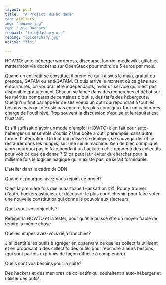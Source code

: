 ```yaml
---
layout: post
title:  "A Project Has No Name"
tag: Ateliers
img: "noname.jpg"
rep: "Loic Dachary"
repmail: "loic@dachary.org"
repimg: "loicdachary.jpg"
active: "fini"

---
```

HOWTO: auto-héberger wordpress, discourse, loomio, mediawiki, gitlab et mattermost via docker et sur OpenStack pour moins de 5 euros par mois.

Quand un collectif se constitue, il prend ce qu'il a sous la main, gratuit ou presque, GAFAM ou anti-GAFAM. Et puis arrive le moment où ça gène aux entournures, on voudrait être indépendants, avoir un service qui n'est pas disponible gratuitement. Chacun se lance dans des recherches et débat sur les mérites comparés de centaines d'outils, des tarifs des hébergeurs. Quelqu'un finit par appeler de ses voeux un outil qui répondrait à tout les besoins mais qui n'existe pas encore, les plus courageux font un cahier des charge de l'outil rêvé. Trop souvent la discussion s'épuise et le résultat est frustrant.

Et s'il suffisait d'avoir un mode d'emploi (HOWTO) bien fait pour auto-héberger un ensemble d'outils ? Une boîte a outil préremplie, sans autre forme d'intégration. Un tout qui puisse se déployer, se sauvegarder et se restaurer dans les nuages, sur une seule machine. Rien de bien compliqué, alors pourquoi pas le faire pendant un hackaton et le donner à des collectifs pour voir ce que ça donne ? Si ça peut leur éviter de chercher pour la millième fois le logiciel magique qui n'existe pas, ce serait formidable.



L'atelier dans le cadre de ODN

Quand et pourquoi avez-vous rejoint ce projet?

C'est la première fois que je participe (Hackathon #3). Pour y trouver d'autre hackers astucieux et découvrir le plus court chemin pour faire voter une nouvelle constitution qui donne le pouvoir aux électeurs.

Quels sont vos objectifs ?

Rédiger la HOWTO et la tester, pour qu'elle puisse être un moyen fiable de refaire la même chose.

Quelles étapes avez-vous déjà franchies?

J'ai identifié les outils à agréger en observant ce que les collectifs utilisent et en proposant à des collectifs des outils pour répondre à leurs besoins (qui sont parfois exprimés de façon difficile à comprendre).

Quels sont vos besoins pour la suite?

Des hackers et des membres de collectifs qui souhaitent s'auto-héberger et utiliser ces outils.
